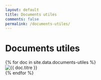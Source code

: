 ```yaml
---
layout: default
title: Documents utiles
comments: false
permalink: /documents-utiles/
---
```


# Documents utiles

<div class="row">
  {% for doc in site.data.documents-utiles %}
    <div class="col-sm-6 col-md-4 col-xl-3">
      <div class="card">
        <a target="_blank" href="{{ doc.url_doc }}"></a>
        <img class="card-img-top img-fluid" src="/assets/img/documents/{{ doc.couverture }}.jpg" alt="{{ doc.titre }}">
      </div>
    </div>
  {% endfor %}
</div>
